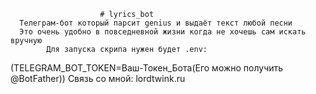                         # lyrics_bot
      Телеграм-бот который парсит genius и выдаёт текст любой песни
      Это очень удобно в повседневной жизни когда не хочешь сам искать вручную
            Для запуска скрипа нужен будет .env:
(TELEGRAM_BOT_TOKEN=Ваш-Токен_Бота(Его можно получить @BotFather))
              Связь со мной: lordtwink.ru
